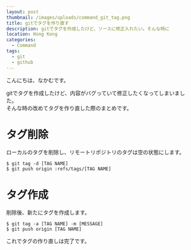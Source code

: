```yaml
---
layout: post
thumbnail: /images/uploads/command_git_tag.png
title: gitでタグを作り直す
description: gitでタグを作成したけど、ソースに修正入れたい。そんな時に
location: Hong Kong
categories:
  - Command
tags:
  - git
  - github
---
```

こんにちは、なかむです。

gitでタグを作成したけど、内容がバグっていて修正したくなってしまいました。  
そんな時の改めてタグを作り直した際のまとめです。

# タグ削除
ローカルのタグを削除し、リモートリポジトリのタグは空の状態にします。
```
$ git tag -d [TAG NAME]
$ git push origin :refs/tags/[TAG NAME]
```

# タグ作成
削除後、新たにタグを作成します。
```
$ git tag -a [TAG NAME] -m [MESSAGE]
$ git push origin [TAG NAME]
```

これでタグの作り直しは完了です。
